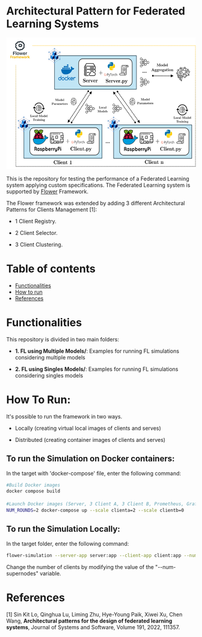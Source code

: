 # Architectural Pattern for Federated Learning Systems

<p align="center">
<img src="img/ArchitectureEval.png" width="650px" height="350px"/>
</p>

This is the repository for testing the performance of a Federated Learning system applying custom specifications.
The Federated Learning system is supported by [Flower](https://github.com/adap/flower) Framework. 

The Flower framework was extended by adding 3 different Architectural Patterns for Clients Management [1]:

- 1 Client Registry.

- 2 Client Selector.

- 3 Client Clustering.

# Table of contents
<!--ts-->
   * [Functionalities](#functionalities)
   * [How to run](#how-to-run)
   * [References](#references)
   
# Functionalities

This repository is divided in two main folders:

- __1. FL using Multiple Models/__: Examples for running FL simulations considering multiple models

- __2. FL using Singles Models/__: Examples for running FL simulations considering singles models

# How To Run:

It's possible to run the framework in two ways. 

- Locally (creating virtual local images of clients and serves)

- Distributed (creating container images of clients and serves)

## To run the Simulation on Docker containers:

In the target with 'docker-compose' file, enter the following command:

```bash
#Build Docker images
docker compose build

#Launch Docker images (Server, 3 Client A, 3 Client B, Prometheus, Grafana)
NUM_ROUNDS=2 docker-compose up --scale clienta=2 --scale clientb=0
```

## To run the Simulation Locally:

In the target folder, enter the following command:

```bash
flower-simulation --server-app server:app --client-app client:app --num-supernodes 2 
```

Change the number of clients by modifying the value of the "--num-supernodes" variable.

# References

[1] Sin Kit Lo, Qinghua Lu, Liming Zhu, Hye-Young Paik, Xiwei Xu, Chen Wang,
**Architectural patterns for the design of federated learning systems**,
Journal of Systems and Software, Volume 191, 2022, 111357.